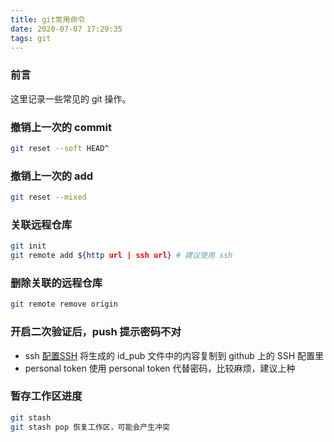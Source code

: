 ```yaml
---
title: git常用命令
date: 2020-07-07 17:29:35
tags: git
---
```

### 前言
这里记录一些常见的 git 操作。
<!--more-->

### 撤销上一次的 commit
```sh
git reset --soft HEAD^
```
### 撤销上一次的 add
```sh
git reset --mixed
```
### 关联远程仓库
```sh
git init
git remote add ${http url | ssh url} # 建议使用 ssh
```
### 删除关联的远程仓库
```sh
git remote remove origin
```
### 开启二次验证后，push 提示密码不对
- ssh
[配置SSH]()
将生成的 id_pub 文件中的内容复制到 github 上的 SSH 配置里
- personal token
使用 personal token 代替密码，比较麻烦，建议上种

### 暂存工作区进度
```sh
git stash
git stash pop 恢复工作区，可能会产生冲突
```

